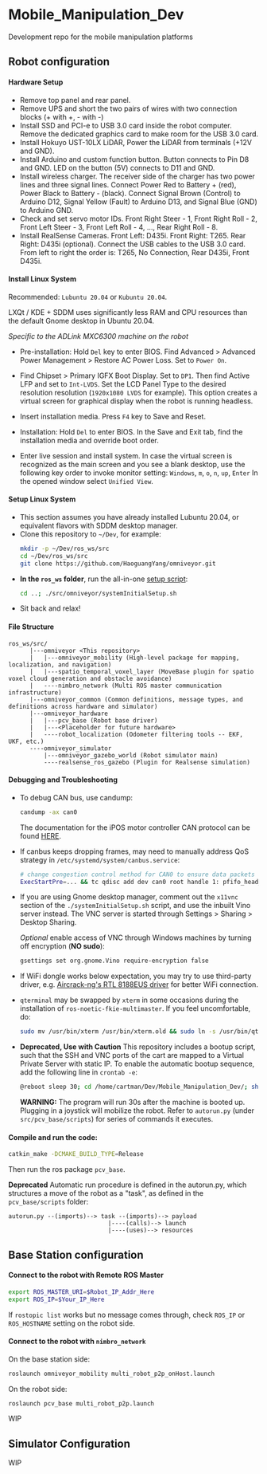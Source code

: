 # Mobile_Manipulation_Dev
Development repo for the mobile manipulation platforms

## Robot configuration

#### Hardware Setup

- Remove top panel and rear panel.
- Remove UPS and short the two pairs of wires with two connection blocks (+ with +, - with -)
- Install SSD and PCI-e to USB 3.0 card inside the robot computer. Remove the dedicated graphics card to make room for the USB 3.0 card.
- Install Hokuyo UST-10LX LiDAR, Power the LiDAR from terminals (+12V and GND).
- Install Arduino and custom function button. 
  Button connects to Pin D8 and GND. 
  LED on the button (5V) connects to D11 and GND.
- Install wireless charger. 
  The receiver side of the charger has two power lines and three signal lines. Connect Power Red to Battery + (red), Power Black to Battery - (black). 
  Connect Signal Brown (Control) to Arduino D12, Signal Yellow (Fault) to Arduino D13, and Signal Blue (GND) to Arduino GND.
- Check and set servo motor IDs.
  Front Right Steer - 1, Front Right Roll - 2, Front Left Steer - 3, Front Left Roll - 4, ..., Rear Right Roll - 8.
- Install RealSense Cameras. 
  Front Left: D435i. Front Right: T265. Rear Right: D435i (optional). 
  Connect the USB cables to the USB 3.0 card. From left to right the order is: T265, No Connection, Rear D435i, Front D435i.

#### Install Linux System

Recommended: `Lubuntu 20.04` or `Kubuntu 20.04`. 

LXQt / KDE + SDDM uses significantly less RAM and CPU resources than the default Gnome desktop in Ubuntu 20.04.

*Specific to the ADLink MXC6300 machine on the robot*
- Pre-installation: Hold `Del` key to enter BIOS. Find Advanced > Advanced Power Management > Restore AC Power Loss. 
Set to `Power On`.

- Find Chipset > Primary IGFX Boot Display. Set to `DP1`. 
Then find Active LFP and set to `Int-LVDS`. 
Set the LCD Panel Type to the desired resolution resolution (`1920x1080 LVDS` for example). 
This option creates a virtual screen for graphical display when the robot is running headless.

- Insert installation media. Press `F4` key to Save and Reset.

- Installation: Hold `Del` to enter BIOS. In the Save and Exit tab, find the installation media and override boot order.

- Enter live session and install system. 
In case the virtual screen is recognized as the main screen and you see a blank desktop, use the following key order to invoke monitor setting:
`Windows`, `m`, `o`, `n`, `up`, `Enter`
In the opened window select `Unified View`.

#### Setup Linux System

- This section assumes you have already installed Lubuntu 20.04, or equivalent flavors with SDDM desktop manager.
- Clone this repository to `~/Dev`, for example:
  ```sh
  mkdir -p ~/Dev/ros_ws/src
  cd ~/Dev/ros_ws/src
  git clone https://github.com/HaoguangYang/omniveyor.git
  ```
- **In the `ros_ws` folder**, run the all-in-one [setup script](https://github.com/HaoguangYang/omniveyor/blob/master/systemInitialSetup.sh):
  ```sh
  cd ..; ./src/omniveyor/systemInitialSetup.sh
  ```
- Sit back and relax!

#### File Structure
```
ros_ws/src/
      |---omniveyor <This repository>
      |   |---omniveyor_mobility (High-level package for mapping, localization, and navigation)
      |   |---spatio_temporal_voxel_layer (MoveBase plugin for spatio voxel cloud generation and obstacle avoidance)
      |   ----nimbro_network (Multi ROS master communication infrastructure)
      |---omniveyor_common (Common definitions, message types, and definitions across hardware and simulator)
      |---omniveyor_hardware
      |   |---pcv_base (Robot base driver)
      |   |---<Placeholder for future hardware>
      |   ----robot_localization (Odometer filtering tools -- EKF, UKF, etc.)
      ----omniveyor_simulator
          |---omniveyor_gazebo_world (Robot simulator main)
          ----realsense_ros_gazebo (Plugin for Realsense simulation)
```

#### Debugging and Troubleshooting
- To debug CAN bus, use candump:
  ```sh
  candump -ax can0
  ```
  The documentation for the iPOS motor controller CAN protocol can be found [HERE](http://www.technosoft.ro/KB/index.php?/getAttach/46/AA-15445/P091.063.CANopen.iPOS.UM.pdf).

- If canbus keeps dropping frames, may need to manually address QoS strategy in `/etc/systemd/system/canbus.service`:
  ```sh
  # change congestion control method for CAN0 to ensure data packets are not stale under congestion.
  ExecStartPre=... && tc qdisc add dev can0 root handle 1: pfifo_head_drop limit 9
  ``` 

- If you are using Gnome desktop manager, comment out the `x11vnc` section of the `./systemInitialSetup.sh` script, and use the inbuilt Vino server instead. The VNC server is started through Settings > Sharing > Desktop Sharing.

  *Optional* enable access of VNC through Windows machines by turning off encryption (**NO sudo**):
  ```sh
  gsettings set org.gnome.Vino require-encryption false
  ```

- If WiFi dongle works below expectation, you may try to use third-party driver, e.g. [Aircrack-ng's RTL 8188EUS driver](https://github.com/aircrack-ng/rtl8188eus) for better WiFi connection.

- `qterminal` may be swapped by `xterm` in some occasions during the installation of `ros-noetic-fkie-multimaster`. If you feel uncomfortable, do:
  ```sh
  sudo mv /usr/bin/xterm /usr/bin/xterm.old && sudo ln -s /usr/bin/qterminal /usr/bin/xterm
  ```

- **Deprecated, Use with Caution** This repository includes a bootup script, such that the SSH and VNC ports of the cart are mapped to a Virtual Private Server with static IP. To enable the automatic bootup sequence, add the following line in `crontab -e`:
  ```sh
  @reboot sleep 30; cd /home/cartman/Dev/Mobile_Manipulation_Dev/; sh ./onBoot.sh
  ```
  **WARNING:** The program will run 30s after the machine is booted up. Plugging in a joystick will mobilize the robot. Refer to `autorun.py` (under `src/pcv_base/scripts`) for series of commands it executes.

#### Compile and run the code: 
```sh
catkin_make -DCMAKE_BUILD_TYPE=Release
```

Then run the ros package `pcv_base`.

**Deprecated** Automatic run procedure is defined in the autorun.py, which structures a move of the robot as a "task", as defined in the `pcv_base/scripts` folder:
```
autorun.py --(imports)--> task --(imports)--> payload
                            |----(calls)--> launch
                            |----(uses)--> resources
```

## Base Station configuration

#### Connect to the robot with Remote ROS Master
```sh
export ROS_MASTER_URI=$Robot_IP_Addr_Here
export ROS_IP=$Your_IP_Here
```
If `rostopic list` works but no message comes through, check `ROS_IP` or `ROS_HOSTNAME` setting on the robot side.

#### Connect to the robot with `nimbro_network`
On the base station side:
```sh
roslaunch omniveyor_mobility multi_robot_p2p_onHost.launch
```
On the robot side:
```sh
roslaunch pcv_base multi_robot_p2p.launch
```

WIP

## Simulator Configuration

WIP